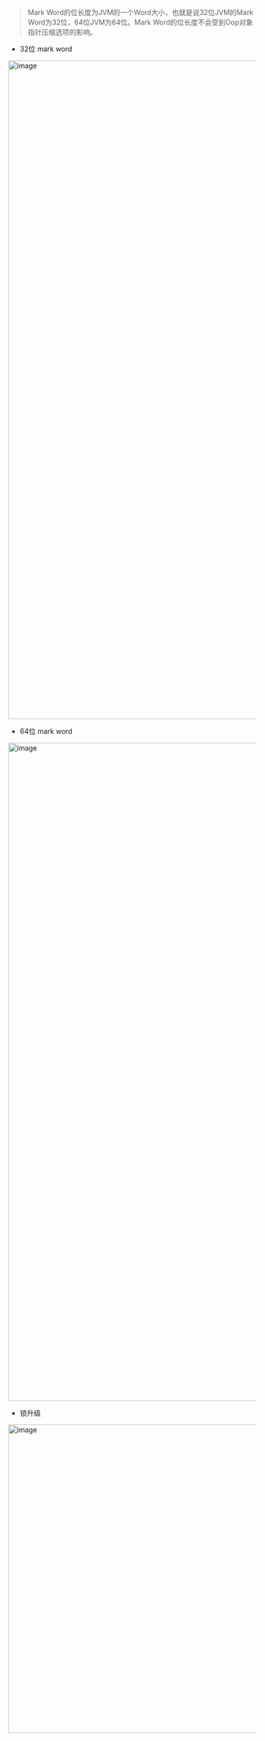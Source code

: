 > Mark Word的位长度为JVM的一个Word大小，也就是说32位JVM的Mark Word为32位，64位JVM为64位。Mark Word的位长度不会受到Oop对象指针压缩选项的影响。
> 
* 32位 mark word
<img width="1334" alt="image" src="https://user-images.githubusercontent.com/7061196/221348206-fc32ec12-55a6-42ef-9328-3071b754f4bf.png">

* 64位 mark word
<img width="1333" alt="image" src="https://user-images.githubusercontent.com/7061196/221348259-50f9b5ac-6d60-4f45-9e78-17be1433493f.png">

* 锁升级
<img width="625" alt="image" src="https://user-images.githubusercontent.com/7061196/221391738-f33260fe-7acb-4ba8-b888-ecce6d910a53.png">
